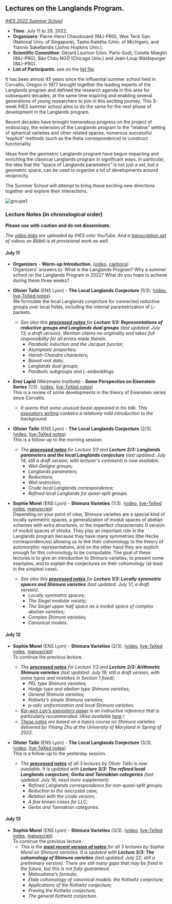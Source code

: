 ## Lectures on the Langlands Program.

_[IHES 2022 Summer School](https://www.ihes.fr/en/summer-school-2022/)_

- **Time**: July 11 to 29, 2022.
- **Organizers**: Pierre-Henri Chaudouard (IMJ-PRG), Wee Teck Gan (National Univ. of Singapore), Tasho Kaletha (Univ. of Michigan), and Yiannis Sakellaridis (Johns Hopkins Univ.).
- **Scientific Committee**: Gérard Laumon (Univ. Paris-Sud), Colette Mœglin (IMJ-PRG), Bảo Châu NGÔ (Chicago Univ.) and Jean-Loup Waldspurger (IMJ-PRG).
- **List of Participants**: see on the [list file](././ParticipantsList.pdf).

It has been almost 45 years since the influential summer school held in Corvallis, Oregon in 1977 brought together the leading experts of the Langlands program and defined the research agenda in this area for subsequent decades, at the same time inspiring and enabling several generations of young researchers to join in this exciting journey. This 3-week IHES summer school aims to do the same for the next phase of development in the Langlands program.

Recent decades have brought tremendous progress on the project of endoscopy, the extension of the Langlands program to the “relative” setting of spherical varieties and other related spaces, numerous successful “explicit” methods (such as the theta correspondence) to construct functoriality.

Ideas from the geometric Langlands program have begun impacting and enriching the classical Langlands program in significant ways. In particular, the idea that the “space of Langlands parameters” is not just a set, but a geometric space, can be used to organize a lot of developments around reciprocity.

The Summer School will attempt to bring these exciting new directions together and explore their interactions.

![groupe1](././Groupe1.png)

### Lecture Notes (in chronological order)

**Please use with caution and do not disseminate.**

_The [video links](https://www.youtube.com/playlist?list=PLx5f8IelFRgEv3qXY43HxVELsFwBKAFhN) are uploaded by IHES onto YouTube. And a [transcription set](https://www.bilibili.com/video/BV18B4y1p7oh/) of videos on Bilibili is at provisional work as well._

#### July 11

- **Organizers** - **Warm-up Introduction**. ([video](https://www.youtube.com/watch?v=SZOVszZ9ZVs), [captions](././Intro.pdf)) <br/>
  Organizers' answers to: What is the Langlands Program? Why a summer school on the Langlands Program in 2022? What do you hope to achieve during these three weeks?

- **Olivier Taïbi** (ENS Lyon) - **The Local Langlands Conjecture** (1/3). ([video](https://www.youtube.com/watch?v=fJwLV6SZ8Fc), [live-TeXed notes](././Taibi1.pdf)) <br/>
  We formulate the local Langlands conjecture for connected reductive groups over local fields, including the internal parametrization of _L_-packets.
  - _See also this [**processed notes**](././TaibiP1.pdf) for **Lecture 1/3: Representations of reductive groups and Langlands dual groups** (last updated: July 13; a draft version). Wenhan claims no originality and takes full responsibility for all errors made therein._
    - _Parabolic induction and the Jacquet functor;_
    - _Asymptotic properties;_
    - _Harish-Chandra characters;_
    - _Based root data;_
    - _Langlands dual groups;_
    - _Parabolic subgroups and L-embeddings._

- **Erez Lapid** (Weizmann Institute) - **Some Perspective on Eisenstein Series** (1/2). ([video](https://www.youtube.com/watch?v=l0yblUboBeM), [live-TeXed notes](././Lapid1.pdf)) <br/>
  This is a review of some developments in the theory of Eisenstein series since Corvallis. 
  - _It seems that some unusual beast appeared in his talk. This [expository writing](././Lapid0.pdf) contains a relatively mild introduction to the background._

- **Olivier Taïbi** (ENS Lyon) - **The Local Langlands Conjecture** (2/3). ([video](https://www.youtube.com/watch?v=JCd4py4uNe4), [live-TeXed notes](././Taibi2.pdf)) <br/>
  This is a follow-up to the morning session.
  - _The [**processed notes**](././TaibiP2.pdf) for Lecture 1/3 and **Lecture 2/3: Langlands parameters and the local Langlands conjecture** (last updated: July 14; still a draft version, with lecturer's comment) is now available._
    - _Weil-Deligne groups;_
    - _Langlands parameters;_
    - _Reductions;_
    - _Weil restriction;_
    - _Crude local Langlands correspondence;_
    - _Refined local Langlands for quasi-split groups._

- **Sophie Morel** (ENS Lyon) - **Shimura Varieties** (1/3). ([video](https://www.youtube.com/watch?v=WIZdWvMJN34), [live-TeXed notes](././Morel1.pdf), [manuscript](././MorelM1.pdf)) <br/>
  Depending on your point of view, Shimura varieties are a special kind of locally symmetric spaces, a generalization of moduli spaces of abelian schemes with extra structures, or the imperfect characteristic 0 version of moduli spaces of shtuka. They play an important role in the Langlands program because they have many symmetries (the Hecke correspondences) allowing us to link their cohomology to the theory of automorphic representations, and on the other hand they are explicit enough for this cohomology to be computable. The goal of these lectures is to give an introduction to Shimura varieties, to present some examples, and to explain the conjectures on their cohomology (at least in the simplest case). 
  - _See also this [**processed notes**](././MorelP1.pdf) for **Lecture 1/3: Locally symmetric spaces and Shimura varieties** (last updated: July 17; a draft version)._
    - _Locally symmetric spaces;_
    - _The Siegel modular variety;_
    - _The Siegel upper half space as a moduli space of complex abelian varieties;_
    - _Complex Shimura varieties;_
    - _Canonical models._


#### July 12

- **Sophie Morel** (ENS Lyon) - **Shimura Varieties** (2/3). ([video](https://www.youtube.com/watch?v=kLGfHTDsXTU), [live-TeXed notes](././Morel2.pdf), [manuscript](././MorelM2.pdf)) <br/>
  To continue the previous lecture.
  - _The [**processed notes**](././MorelP2.pdf) for Lecture 1/3 and **Lecture 2/3: Arithmetic Shimura varieties** (last updated: July 19; still a draft version, with some typos and mistakes in Section 1 fixed)._
    - _PEL type Shimura varieties;_
    - _Hodge type and abelian type Shimura varieties;_
    - _General Shimura varieties;_
    - _Kottwitz’s simple Shimura varieties;_
    - _p-adic uniformization and local Shimura varieties._
  - _[Kai-wen Lan's expository paper](././Lan.pdf) is an instructive reference that is particularly recommended. (Also available [here](https://www-users.cse.umn.edu/kwlan/articles/intro-sh-ex.pdf).)_
  - _[These notes](././Yihang.pdf) are based on a topics course on Shimura varieties delivered by Yihang Zhu at the University of Maryland in Spring of 2022._
  
- **Olivier Taïbi** (ENS Lyon) - **The Local Langlands Conjecture** (3/3). ([video](https://www.youtube.com/watch?v=fSGFL_N0zYE), [live-TeXed notes](././Taibi3.pdf)) <br/>
  This is a follow-up to the yesterday session.
  - _The [**processed notes**](././TaibiP3.pdf) of all 3 lectures by Oliver Taïbi is now available. It is updated with **Lecture 3/3: The refined local Langlands conjecture; Gerbs and Tannakian categories** (last updated: July 16; need more supplement)._
    - _Refined Langlands correspondence for non-quasi-split groups;_
    - _Reduction to the isocrystal case;_
    - _Relation with the crude version;_
    - _A few known cases for LLC;_
    - _Gerbs and Tannakian categories._
  
  
#### July 13

- **Sophie Morel** (ENS Lyon) - **Shimura Varieties** (3/3). ([video](https://www.youtube.com/watch?v=L7cn2Z87fSs), [live-TeXed notes](././Morel3.pdf), [manuscript](././MorelM3.pdf)) <br/>
  To continue the previous lecture.
  - _This is the [**most recent version of notes**](././MorelP3.pdf) for all 3 lectures by Sophie Morel on Shimura varieties. It is updated with **Lecture 3/3: The cohomology of Shimura varieties** (last updated: July 22; still a preliminary version). There are still many gaps that may be fixed in the future, but this is not fully guaranteed._
    - _Matsushima's formula;_
    - _Étale cohomology of canonical models: the Kottwitz conjecture;_
    - _Applications of the Kottwitz conjecture;_
    - _Proving the Kottwitz conjecture;_
    - _The general Kottwitz conjecture._
  










